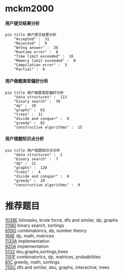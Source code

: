 # mckm2000

<!-- tabs:start -->



#### **用户提交结果分析**

```mermaid
pie title 用户提交结果分析
    "Accepted" :  31
    "Rejected" :  0
    "Wrong answer" :  36
    "Runtime error" :  0
    "Time limit exceeded" :  16
    "Memory limit exceeded" :  0
    "Compilation error" :  3
    "Partial" :  0
```

#### **用户做题类型偏好分析**

```mermaid
pie title 用户做题类型偏好分析
    "data structures" :  113
    "binary search" :  30
    "dp" :  28
    "graphs" :  62
    "trees" :  11
    "divide and conquer" :  0
    "greedy" :  82
    "constructive algorithms" :  15
```
#### **用户错题知识点分析**

```mermaid
pie title 用户错题知识点分析
    "data structures" :  1
    "binary search" :  7
    "dp" :  21
    "graphs" :  120
    "trees" :  4
    "divide and conquer" :  0
    "greedy" :  29
    "constructive algorithms" :  9
```



<!-- tabs:end -->
# 推荐题目
[1038E](https://codeforces.com/contest/1038/problem/E)		bitmasks,
                        brute force,
                        dfs and similar,
                        dp,
                        graphs		  
[1119D](https://codeforces.com/contest/1119/problem/D)		binary search,
                        sortings		  
[659G](https://codeforces.com/contest/659/problem/G)		combinatorics,
                        dp,
                        number theory		  
[166E](https://codeforces.com/contest/166/problem/E)		dp,
                        math,
                        matrices		  
[1133A](https://codeforces.com/contest/1133/problem/A)		implementation		  
[920A](https://codeforces.com/contest/920/problem/A)		implementation		  
[5132](https://codeforces.com/contest/513/problem/2)		dsu,graphs,sortings,trees		  
[1151F](https://codeforces.com/contest/1151/problem/F)		combinatorics,
                        dp,
                        matrices,
                        probabilities		  
[81C](https://codeforces.com/contest/81/problem/C)		greedy,
                        math,
                        sortings		  
[755C](https://codeforces.com/contest/755/problem/C)		dfs and similar,
                        dsu,
                        graphs,
                        interactive,
                        trees		  
